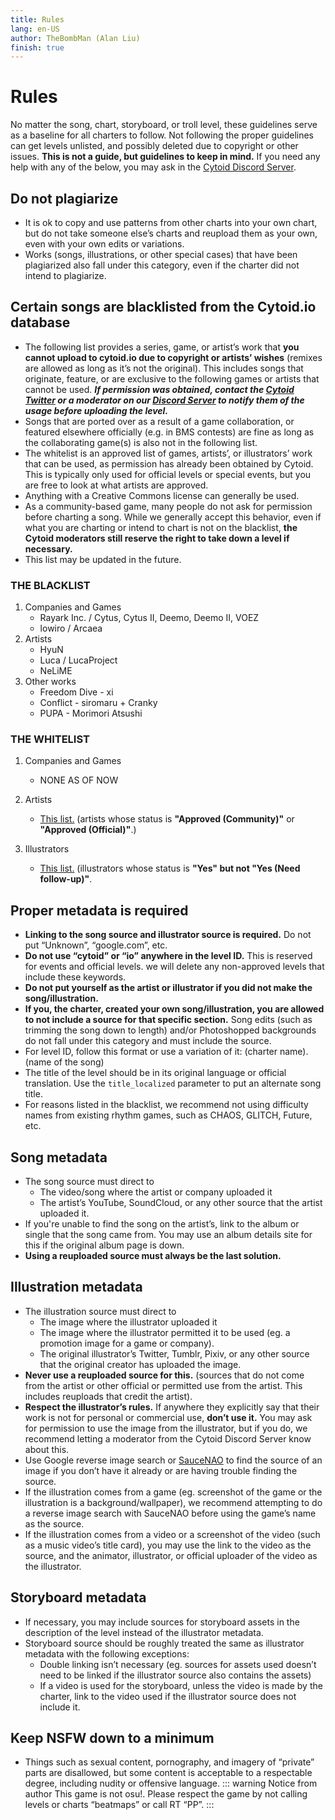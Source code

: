 ```yaml
---
title: Rules
lang: en-US
author: TheBombMan (Alan Liu)
finish: true
---
```


# Rules

No matter the song, chart, storyboard, or troll level, these guidelines serve as a baseline for all charters to follow. Not following the proper guidelines can get levels unlisted, and possibly deleted due to copyright or other issues. **This is not a guide, but guidelines to keep in mind.** If you need any help with any of the below, you may ask in the [Cytoid Discord Server](https://discord.gg/cytoid).

## Do not plagiarize

- It is ok to copy and use patterns from other charts into your own chart, but do not take someone else’s charts and reupload them as your own, even with your own edits or variations.
- Works (songs, illustrations, or other special cases) that have been plagiarized also fall under this category, even if the charter did not intend to plagiarize.

## Certain songs are blacklisted from the Cytoid.io database

- The following list provides a series, game, or artist’s work that **you cannot upload to cytoid.io due to copyright or artists’ wishes** (remixes are allowed as long as it’s not the original). This includes songs that originate, feature, or are exclusive to the following games or artists that cannot be used. ***If permission was obtained, contact the [Cytoid Twitter](https://twitter.com/cytoidio) or a moderator on our [Discord Server](https://discord.gg/cytoid) to notify them of the usage before uploading the level.***
- Songs that are ported over as a result of a game collaboration, or featured elsewhere officially (e.g. in BMS contests) are fine as long as the collaborating game(s) is also not in the following list.
- The whitelist is an approved list of games, artists’, or illustrators’ work that can be used, as permission has already been obtained by Cytoid. This is typically only used for official levels or special events, but you are free to look at what artists are approved.
- Anything with a Creative Commons license can generally be used.
- As a community-based game, many people do not ask for permission before charting a song. While we generally accept this behavior, even if what you are charting or intend to chart is not on the blacklist, **the Cytoid moderators still reserve the right to take down a level if necessary.**
- This list may be updated in the future.

### THE BLACKLIST

   1. Companies and Games
      - Rayark Inc. / Cytus, Cytus II, Deemo, Deemo II, VOEZ
      - lowiro / Arcaea
   2. Artists
      - HyuN
      - Luca / LucaProject
      - NeLiME
   3. Other works
      - Freedom Dive - xi
      - Conflict - siromaru + Cranky
      - PUPA - Morimori Atsushi

### THE WHITELIST

   1. Companies and Games
      - NONE AS OF NOW
   2. Artists
      - [This list.](https://www.notion.so/cc27b07a40be4cf1b01ff921841bf2c6?v=b9eedf883e4847d49c361fd55204e136) (artists whose status is **"Approved (Community)"** or **"Approved (Official)"**.)

   3. Illustrators
      - [This list.](https://www.notion.so/bf6f616f245b435fbee9e89a04ceff29?v=399d755129664e21959e69b1d5e5f63d) (illustrators whose status is **"Yes" but not "Yes (Need follow-up)"**.

## Proper metadata is required

- **Linking to the song source and illustrator source is required.** Do not put “Unknown”, “google.com”, etc.
- **Do not use “cytoid” or “io” anywhere in the level ID.** This is reserved for events and official levels. we will delete any non-approved levels that include these keywords.
- **Do not put yourself as the artist or illustrator if you did not make the song/illustration.**
- **If you, the charter, created your own song/illustration, you are allowed to not include a source for that specific section.** Song edits (such as trimming the song down to length) and/or Photoshopped backgrounds do not fall under this category and must include the source.
- For level ID, follow this format or use a variation of it:
(charter name).(name of the song)
- The title of the level should be in its original language or official translation. Use the `title_localized` parameter to put an alternate song title.
- For reasons listed in the blacklist, we recommend not using difficulty names from existing rhythm games, such as CHAOS, GLITCH, Future, etc.

## Song metadata

- The song source must direct to
  - The video/song where the artist or company uploaded it
  - The artist’s YouTube, SoundCloud, or any other source that the artist uploaded it.
- If you're unable to find the song on the artist’s, link to the album or single that the song came from. You may use an album details site for this if the original album page is down.
- **Using a reuploaded source must always be the last solution.**

## Illustration metadata

- The illustration source must direct to
  - The image where the illustrator uploaded it
  - The image where the illustrator permitted it to be used (eg. a promotion image for a game or company).
  - The original illustrator’s Twitter, Tumblr, Pixiv, or any other source that the original creator has uploaded the image.
- **Never use a reuploaded source for this.** (sources that do not come from the artist or other official or permitted use from the artist. This includes reuploads that credit the artist).
- **Respect the illustrator’s rules.** If anywhere they explicitly say that their work is not for personal or commercial use, **don’t use it.** You may ask for permission to use the image from the illustrator, but if you do, we recommend letting a moderator from the Cytoid Discord Server know about this.
- Use Google reverse image search or [SauceNAO](https://saucenao.com/) to find the source of an image if you don’t have it already or are having trouble finding the source.
- If the illustration comes from a game (eg. screenshot of the game or the illustration is a background/wallpaper), we recommend attempting to do a reverse image search with SauceNAO before using the game’s name as the source.
- If the illustration comes from a video or a screenshot of the video (such as a music video’s title card), you may use the link to the video as the source, and the animator, illustrator, or official uploader of the video as the illustrator.

## Storyboard metadata

- If necessary, you may include sources for storyboard assets in the description of the level instead of the illustrator metadata.
- Storyboard source should be roughly treated the same as illustrator metadata with the following exceptions:
  - Double linking isn’t necessary (eg. sources for assets used doesn’t need to be linked if the illustrator source also contains the assets)
  - If a video is used for the storyboard, unless the video is made by the charter, link to the video used if the illustrator source does not include it.

## Keep NSFW down to a minimum

- Things such as sexual content, pornography, and imagery of “private” parts are disallowed, but some content is acceptable to a respectable degree, including nudity or offensive language.
::: warning Notice from author
This game is not osu!. Please respect the game by not calling levels or charts “beatmaps” or call RT “PP”.
:::
